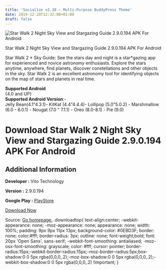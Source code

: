 ```yaml
---
title: 'Socialize v2.38 – Multi-Purpose BuddyPress Theme'
date: 2019-12-28T12:32:00+01:00
draft: false
---
```


![Star Walk 2 Night Sky View and Stargazing Guide 2.9.0.194 APK For Android](https://i0.wp.com/apkhome.net/wp-content/uploads/2019/11/Star-Walk-2-Night-Sky-View-and-Stargazing-Guide-2.9.0.194.png "Star Walk 2 Night Sky View and Stargazing Guide 2.9.0.194 APK For Android")

  

Star Walk 2 Night Sky View and Stargazing Guide 2.9.0.194 APK For Android

Star Walk 2 \* Sky Guide: See the stars day and night is a star\*gazing app for experienced and novice astronomy enthusiasts. Explore the stars anytime, anywhere, find planets, discover constellations and other objects in the sky. Star Walk 2 is an excellent astronomy tool for identifying objects on the map of stars and planets in real time.

**Supported Android**  
{4.0 and UP}  
**Supported Android Version**:-  
Jelly Bean(4.1"4.3.1)- KitKat (4.4"4.4.4)- Lollipop (5.0"5.0.2) - Marshmallow (6.0 - 6.0.1) - Nougat (7.0 " 7.1.1) - Oreo (8.0-8.1) - Pie (9.0)

Download Star Walk 2 Night Sky View and Stargazing Guide 2.9.0.194 APK For Android
==================================================================================

Additional Information
----------------------

**Developer :** Vito Technology

**Version :** 2.9.0.194

**Google Play :** [PlayStore](https://play.google.com/store/apps/details?id=com.vitotechnology.StarWalk2)

  

[Download Now](https://store4app.co/post/star-walk-2-night-sky-view-and-stargazing-guide-2-9-0-194-apk-for-android_1574076316)

  
Source: [Go homepage.](https://store4app.co/post/star-walk-2-night-sky-view-and-stargazing-guide-2-9-0-194-apk-for-android_1574076316) .downloadtop{ text-align:center; -webkit-appearance: none; -moz-appearance: none; appearance: none; width: 100%; padding: 9px 9px 11px 13px; background-color: #0EBD3F; border: none; color:#fff; border-radius: 3px; outline: none; font-weight;bold; font: 20px 'Open Sans', sans-serif; -webkit-font-smoothing: antialiased; -moz-osx-font-smoothing: grayscale; color: #fff; cursor: pointer; border-radius:15px;-webkit-border-radius:15px;-moz-border-radius:5px;box-shadow:0 0 5px rgba(0,0,0,.2);-moz-box-shadow:0 0 5px rgba(0,0,0,.2);-webkit-box-shadow:0 0 5px rgba(0,0,0,.2) !important; }
